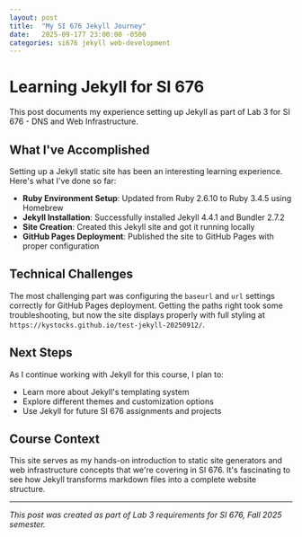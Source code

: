```yaml
---
layout: post
title:  "My SI 676 Jekyll Journey"
date:   2025-09-177 23:00:00 -0500
categories: si676 jekyll web-development
---
```


# Learning Jekyll for SI 676

This post documents my experience setting up Jekyll as part of Lab 3 for SI 676 - DNS and Web Infrastructure.

## What I've Accomplished

Setting up a Jekyll static site has been an interesting learning experience. Here's what I've done so far:

- **Ruby Environment Setup**: Updated from Ruby 2.6.10 to Ruby 3.4.5 using Homebrew
- **Jekyll Installation**: Successfully installed Jekyll 4.4.1 and Bundler 2.7.2
- **Site Creation**: Created this Jekyll site and got it running locally
- **GitHub Pages Deployment**: Published the site to GitHub Pages with proper configuration

## Technical Challenges

The most challenging part was configuring the `baseurl` and `url` settings correctly for GitHub Pages deployment. Getting the paths right took some troubleshooting, but now the site displays properly with full styling at `https://kystocks.github.io/test-jekyll-20250912/`.

## Next Steps

As I continue working with Jekyll for this course, I plan to:
- Learn more about Jekyll's templating system
- Explore different themes and customization options
- Use Jekyll for future SI 676 assignments and projects

## Course Context

This site serves as my hands-on introduction to static site generators and web infrastructure concepts that we're covering in SI 676. It's fascinating to see how Jekyll transforms markdown files into a complete website structure.

---

*This post was created as part of Lab 3 requirements for SI 676, Fall 2025 semester.*